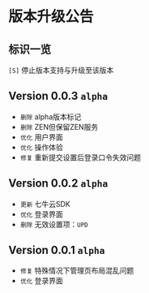 # 版本升级公告

## 标识一览
`[S]` 停止版本支持与升级至该版本

## Version 0.0.3 `alpha`
- `删除` alpha版本标记
- `删除` ZEN但保留ZEN服务
- `优化` 用户界面
- `优化` 操作体验
- `修复` 重新提交设置后登录口令失效问题

## Version 0.0.2 `alpha`
- `更新` 七牛云SDK
- `优化` 登录界面
- `删除` 无效设置项：`UPD`

## Version 0.0.1 `alpha`
- `修复` 特殊情况下管理页布局混乱问题
- `优化` 登录界面
